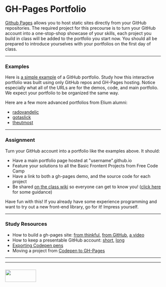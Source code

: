 # GH-Pages Portfolio

[Github Pages](https://pages.github.com) allows you to host static sites directly from your GitHub repositories. The required project for this precourse is to turn your GitHub account into a one-stop-shop showcase of your skills, each project you build in class will be added to the portfolio you start now. You should all be prepared to introduce yourselves with your portfolios on the first day of class.

___
### Examples

Here is [a simple example](https://elewa-student.github.io) of a GitHub portfolio.  Study how this interactive portfolio was built using only GitHub repos and GH-Pages hosting. Notice especially what all of the URLs are for the demos, code, and main portfolio. We expect your portfolio to be organized the same way.

Here are a few more advanced portfolios from Elium alumni: 
* [radovandelic](https://radovandelic.github.io)
* [gotaslick](https://gotaslick.github.io)
* [theutmost](https://theutmost.github.io)
___
### Assignment
Turn your GitHub account into a portfolio like the examples above.  It should:
* Have a main portfolio page hosted at "username".github.io
* Feature your solutions to all the Basic Frontent Projects from Free Code Camp
* Have a link to both a gh-pages demo, and the source code for each project  
* Be shared [on the class wiki](https://github.com/elewa-academy/April-Precourse/wiki) so everyone can get to know you! ([click here](./4-editing-github-wikis.md) for some guidance)

Have fun with this!  If you already have some experience programming and want to try out a new front-end library, go for it!  Impress yourself.


___
### Study Resources
* How to build a gh-pages site:  [from thinkful](https://www.thinkful.com/learn/a-guide-to-using-github-pages/), [from GitHub](https://help.github.com/articles/configuring-a-publishing-source-for-github-pages/), [a video](https://help.github.com/articles/configuring-a-publishing-source-for-github-pages/)
* How to keep a presentable GitHub account: [short](https://anti-pattern.com/github-is-your-resume-now),  [long](http://blog.gainlo.co/index.php/2015/11/13/how-to-make-github-as-your-new-resume/)  
* [Exporting Codepen pens](https://blog.codepen.io/documentation/features/exporting-pens/)
* Moving a project from [Codepen to GH-Pages](https://github.com/zenware/FreeCodeCamp-wiki/blob/master/Using-Github-Pages-for-your-front-end-development-projects.md)


___
___
### <a href="http://elewa.education/blog" target="_blank"><img src="https://user-images.githubusercontent.com/18554853/34921062-506450ae-f97d-11e7-875f-6feeb26ad72d.png" width="100" height="40"/></a>